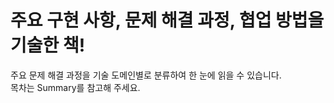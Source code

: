 # 주요 구현 사항, 문제 해결 과정, 협업 방법을 기술한 책!
주요 문제 해결 과정을 기술 도메인별로 분류하여 한 눈에 읽을 수 있습니다.<br>
목차는 Summary를 참고해 주세요.